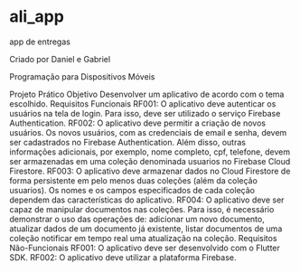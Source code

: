 # ali_app
app de entregas

Criado por Daniel e Gabriel

Programação para Dispositivos Móveis

Projeto Prático 
Objetivo
Desenvolver um aplicativo de acordo com o tema escolhido.
Requisitos Funcionais
RF001: O aplicativo deve autenticar os usuários na tela de login. Para isso, deve ser utilizado o serviço Firebase Authentication.
RF002: O aplicativo deve permitir a criação de novos usuários. Os novos usuários, com as credenciais de email e senha, devem ser cadastrados no Firebase Authentication. Além disso, outras informações adicionais, por exemplo, nome completo, cpf, telefone, devem ser armazenadas em uma coleção denominada usuarios no Firebase Cloud Firestore.
RF003: O aplicativo deve armazenar dados no Cloud Firestore de forma persistente em pelo menos duas coleções (além da coleção usuarios). 
Os nomes e os campos especificados de cada coleção dependem das características do aplicativo.
RF004: O aplicativo deve ser capaz de manipular documentos nas coleções. Para isso, é necessário demonstrar o uso das operações de: 
adicionar um novo documento, 
atualizar dados de um documento já existente, 
listar documentos de uma coleção 
notificar em tempo real uma atualização na coleção.
Requisitos Não-Funcionais
RF001: O aplicativo deve ser desenvolvido com o Flutter SDK.
RF002: O aplicativo deve utilizar a plataforma Firebase.
